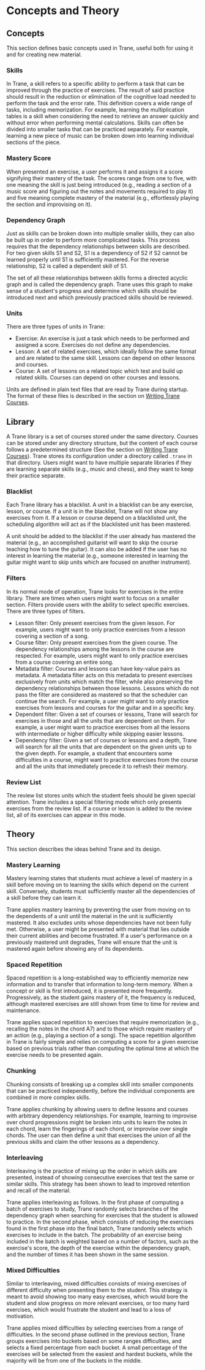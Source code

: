 # Concepts and Theory

## Concepts

This section defines basic concepts used in Trane, useful both for using it and for creating new
material.

### Skills

In Trane, a skill refers to a specific ability to perform a task that can be improved through the
practice of exercises. The result of said practice should result in the reduction or elimination of
the cognitive load needed to perform the task and the error rate. This definition covers a wide
range of tasks, including memorization. For example, learning the multiplication tables is a skill
when considering the need to retrieve an answer quickly and without error when performing mental
calculations. Skills can often be divided into smaller tasks that can be practiced separately. For
example, learning a new piece of music can be broken down into learning individual sections of the
piece. 

### Mastery Score

When presented an exercise, a user performs it and assigns it a score signifying their mastery of
the task. The scores range from one to five, with one meaning the skill is just being introduced
(e.g., reading a section of a music score and figuring out the notes and movements required to play
it) and five meaning complete mastery of the material (e.g., effortlessly playing the section and
improvising on it).


### Dependency Graph

Just as skills can be broken down into multiple smaller skills, they can also be built up in order
to perform more complicated tasks. This process requires that the dependency relationships between
skills are described. For two given skills S1 and S2, S1 is a dependency of S2 if S2 cannot be
learned properly until S1 is sufficiently mastered. For the reverse relationship, S2 is called a
dependent skill of S1.

The set of all these relationships between skills forms a directed acyclic graph and is called the
dependency graph. Trane uses this graph to make sense of a student's progress and determine which
skills should be introduced next and which previously practiced skills should be reviewed. 

### Units

There are three types of units in Trane:

- Exercise: An exercise is just a task which needs to be performed and assigned a score. Exercises
  do not define any dependencies.
- Lesson: A set of related exercises, which ideally follow the same format and are related to the
  same skill. Lessons can depend on other lessons and courses.
- Course: A set of lessons on a related topic which test and build up related skills. Courses can
  depend on other courses and lessons.

Units are defined in plain text files that are read by Trane during startup. The format of these
files is described in the section on [Writing Trane Courses](./writing_courses.md).

## Library

A Trane library is a set of courses stored under the same directory. Courses can be stored under any
directory structure, but the content of each course follows a predetermined structure (See the
section on [Writing Trane Courses](./writing_courses.md)). Trane stores its configuration
under a directory called `.trane` in that directory. Users might want to have multiple separate
libraries if they are learning separate skills (e.g., music and chess), and they want to keep their
practice separate.

### Blacklist

Each Trane library has a blacklist. A unit in a blacklist can be any exercise, lesson, or course. If
a unit is in the blacklist, Trane will not show any exercises from it. If a lesson or course depend
on a blacklisted unit, the scheduling algorithm will act as if the blacklisted unit has been
mastered.

A unit should be added to the blacklist if the user already has mastered the material (e.g., an
accomplished guitarist will want to skip the course teaching how to tune the guitar). It can also be
added if the user has no interest in learning the material (e.g., someone interested in learning the
 guitar might want to skip units which are focused on another instrument).

### Filters

In its normal mode of operation, Trane looks for exercises in the entire library. There are times
when users might want to focus on a smaller section. Filters provide users with the ability to
select specific exercises. There are three types of filters.

- Lesson filter: Only present exercises from the given lesson. For example, users might want to only
  practice exercises from a lesson covering a section of a song.
- Course filter: Only present exercises from the given course. The dependency relationships among
  the lessons in the course are respected. For example, users might want to only practice exercises
  from a course covering an entire song.
- Metadata filter: Courses and lessons can have key-value pairs as metadata. A metadata filter acts
  on this metadata to present exercises exclusively from units which match the filter, while also
  preserving the dependency relationships between those lessons. Lessons which do not pass the
  filter are considered as mastered so that the scheduler can continue the search. For example, a
  user might want to only practice exercises from lessons and courses for the guitar and in a
  specific key.
- Dependent filter: Given a set of courses or lessons, Trane will search for exercises in those and
  all the units that are dependent on them. For example, a user might want to practice exercises
  from all the lessons with intermediate or higher difficulty while skipping easier lessons.
- Dependency filter: Given a set of courses or lessons and a depth, Trane will search for all the
  units that are dependent on the given units up to the given depth. For example, a student that
  encounters some difficulties in a course, might want to practice exercises from the course and all
  the units that immediately precede it to refresh their memory.

### Review List

The review list stores units which the student feels should be given special attention. Trane
includes a special filtering mode which only presents exercises from the review list. If a course or
lesson is added to the review list, all of its exercises can appear in this mode.

## Theory

This section describes the ideas behind Trane and its design.

### Mastery Learning

Mastery learning states that students must achieve a level of mastery in a skill before moving on to
learning the skills which depend on the current skill. Conversely, students must sufficiently master
all the dependencies of a skill before they can learn it.

Trane applies mastery learning by preventing the user from moving on to the dependents of a unit
until the material in the unit is sufficiently mastered. It also excludes units whose dependencies
have not been fully met. Otherwise, a user might be presented with material that lies outside their
current abilities and become frustrated. If a user's performance on a previously mastered unit
degrades, Trane will ensure that the unit is mastered again before showing any of its dependents.

### Spaced Repetition

Spaced repetition is a long-established way to efficiently memorize new information and to transfer
that information to long-term memory. When a concept or skill is first introduced, it is presented
more frequently. Progressively, as the student gains mastery of it, the frequency is reduced,
although mastered exercises are still shown from time to time for review and maintenance.

Trane applies spaced repetition to exercises that require memorization (e.g., recalling the notes in
the chord A7) and to those which require mastery of an action (e.g., playing a section of a song).
The space repetition algorithm in Trane is fairly simple and relies on computing a score for a given
exercise based on previous trials rather than computing the optimal time at which the exercise needs
to be presented again. 

### Chunking

Chunking consists of breaking up a complex skill into smaller components that can be practiced
independently, before the individual components are combined in more complex skills.

Trane applies chunking by allowing users to define lessons and courses with arbitrary dependency
relationships. For example, learning to improvise over chord progressions might be broken into units
to learn the notes in each chord, learn the fingerings of each chord, or improvise over single
chords. The user can then define a unit that exercises the union of all the previous skills and
claim the other lessons as a dependency.

### Interleaving

Interleaving is the practice of mixing up the order in which skills are presented, instead of
showing consecutive exercises that test the same or similar skills. This strategy has been shown to
lead to improved retention and recall of the material.

Trane applies interleaving as follows. In the first phase of computing a batch of exercises to
study, Trane randomly selects branches of the dependency graph when searching for exercises that the
student is allowed to practice. In the second phase, which consists of reducing the exercises found
in the first phase into the final batch, Trane randomly selects which exercises to include in the
batch. The probability of an exercise being included in the batch is weighted based on a number of
factors, such as the exercise's score, the depth of the exercise within the dependency graph, and
the number of times it has been shown in the same session.

### Mixed Difficulties

Similar to interleaving, mixed difficulties consists of mixing exercises of different difficulty
when presenting them to the student. This strategy is meant to avoid showing too many easy
exercises, which would bore the student and slow progress on more relevant exercises, or too many
hard exercises, which would frustrate the student and lead to a loss of motivation.

Trane applies mixed difficulties by selecting exercises from a range of difficulties. In the second
phase outlined in the previous section, Trane groups exercises into buckets based on some ranges
difficulties, and selects a fixed percentage from each bucket. A small percentage of the exercises
will be selected from the easiest and hardest buckets, while the majority will be from one of the
buckets in the middle.
